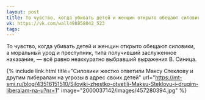 ```yaml
---
layout: post
title: То чувство, когда убивать детей и женщин открыто обещают силовики, а моральный урод и преступник...
vk: https://vk.com/wall498858042_523
tags:
---
```

То чувство, когда убивать детей и женщин открыто обещают силовики, а моральный урод и преступник, типа получивший заслуженное наказание, — всё равно неаккуратно выбравший выражения В. Синица.

{% include link.html title="Силовики жестко ответили Максу Стеклову и другим либералам на угрозы в адрес своих детей" url="https://mt-smi.ru/blog/43516151510/Siloviki-zhestko-otvetili-Maksu-Steklovu-i-drugim-liberalam-na-u?nr=1" image="2000037142/images/457280394.jpg" %}